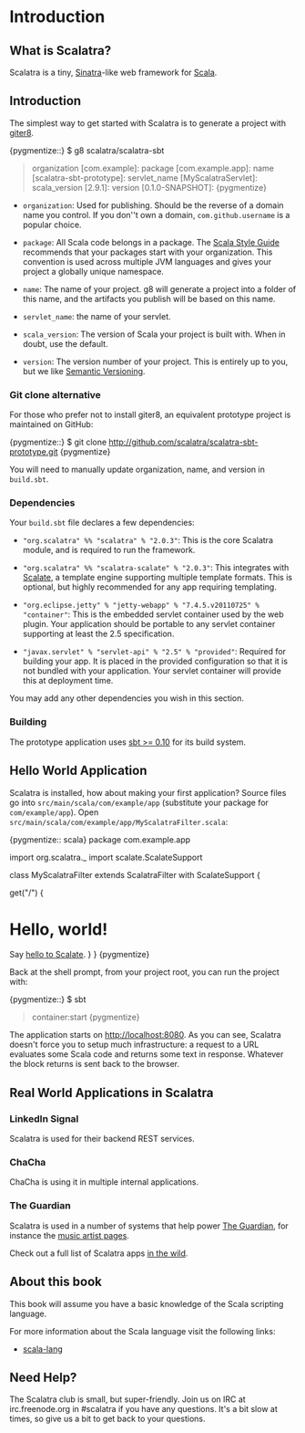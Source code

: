 Introduction
============

What is Scalatra?
-----------------

Scalatra is a tiny, [Sinatra](http://www.sinatrarb.com/)-like web framework for [Scala](http://www.scala-lang.org/).

Introduction
------------

The simplest way to get started with Scalatra is to generate a project with
[giter8](http://github.com/n8han/giter8).  

{pygmentize::}
$ g8 scalatra/scalatra-sbt
> organization [com.example]: 
> package [com.example.app]: 
> name [scalatra-sbt-prototype]: 
> servlet_name [MyScalatraServlet]: 
> scala_version [2.9.1]: 
> version [0.1.0-SNAPSHOT]: 
{pygmentize}

* `organization`: Used for publishing.  Should be the reverse of a domain 
name you control.  If you don''t own a domain, `com.github.username` is a
popular choice.  

* `package`: All Scala code belongs in a package.  The [Scala Style
Guide](http://docs.scala-lang.org/style/naming-conventions.html#packages)
recommends that your packages start with your organization.  This convention is
used across multiple JVM languages and gives your project a globally unique
namespace.

* `name`: The name of your project.  g8 will generate a project into a
folder of this name, and the artifacts you publish will be based on this name.

* `servlet_name`: the name of your servlet.

* `scala_version`: The version of Scala your project is built with.  When in
doubt, use the default.

* `version`: The version number of your project.  This is entirely up to you,
but we like [Semantic Versioning](http://semver.org/).

### Git clone alternative

For those who prefer not to install giter8, an equivalent prototype project is
maintained on GitHub:

{pygmentize::}
$ git clone http://github.com/scalatra/scalatra-sbt-prototype.git
{pygmentize}

You will need to manually update organization, name, and version in `build.sbt`.

### Dependencies

Your `build.sbt` file declares a few dependencies:

* `"org.scalatra" %% "scalatra" % "2.0.3"`: This is the core Scalatra module,
  and is required to run the framework.

* `"org.scalatra" %% "scalatra-scalate" % "2.0.3"`: This integrates with 
  [Scalate](http://scalate.fusesource.org), a template engine supporting multiple
  template formats.  This is optional, but highly recommended for any app requiring
  templating.

* `"org.eclipse.jetty" % "jetty-webapp" % "7.4.5.v20110725" % "container"`: This is the
  embedded servlet container used by the web plugin.  Your application should be
  portable to any servlet container supporting at least the 2.5 specification.

* `"javax.servlet" % "servlet-api" % "2.5" % "provided"`: Required for building your
  app.  It is placed in the provided configuration so that it is not bundled with
  your application.  Your servlet container will provide this at deployment time.

You may add any other dependencies you wish in this section.

### Building

The prototype application uses [sbt >= 0.10](http://github.com/harrah/xsbt) for
its build system.

Hello World Application
-----------------------

Scalatra is installed, how about making your first application?  Source files
go into `src/main/scala/com/example/app` (substitute your package for
`com/example/app`).  Open
`src/main/scala/com/example/app/MyScalatraFilter.scala`:

{pygmentize:: scala}
package com.example.app

import org.scalatra._
import scalate.ScalateSupport

class MyScalatraFilter extends ScalatraFilter with ScalateSupport {

  get("/") {
    <html>
      <body>
        <h1>Hello, world!</h1>
        Say <a href="hello-scalate">hello to Scalate</a>.
      </body>
    </html>
  }
}
{pygmentize}
     
Back at the shell prompt, from your project root, you can run the project
with:

{pygmentize::}
$ sbt
> container:start
{pygmentize}

The application starts on [http://localhost:8080](http://localhost:8080).  As
you can see, Scalatra doesn't force you to setup much infrastructure: a
request to a URL evaluates some Scala code and returns some text in response.
Whatever the block returns is sent back to the browser.

Real World Applications in Scalatra
-----------------------------------

### LinkedIn Signal

Scalatra is used for their backend REST services.

### ChaCha

ChaCha is using it in multiple internal applications.

### The Guardian

Scalatra is used in a number of systems that help power [The Guardian](http:///www.guardian.co.uk/), for instance the [music artist pages](http://www.guardian.co.uk/info/developer-blog/2011/jun/23/internet).

Check out a full list of Scalatra apps [in the wild][in-the-wild].

[in-the-wild]: http://www.scalatra.org/built-with.html

About this book
---------------

This book will assume you have a basic knowledge of the Scala scripting language.

For more information about the Scala language visit the following links:

* [scala-lang](http://www.scala-lang.org/)

Need Help? 
----------

The Scalatra club is small, but super-friendly.  Join us on IRC at
irc.freenode.org in #scalatra if you have any questions.  It's a bit
slow at times, so give us a bit to get back to your questions.
